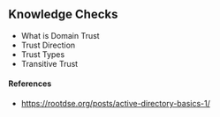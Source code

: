 ## Knowledge Checks
- What is Domain Trust 
- Trust Direction
- Trust Types 
- Transitive Trust 


#### References
- https://rootdse.org/posts/active-directory-basics-1/